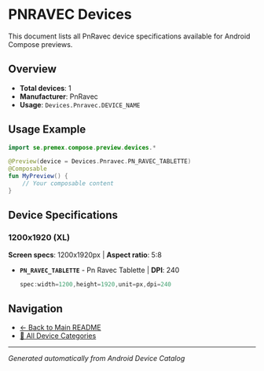 # PNRAVEC Devices

This document lists all PnRavec device specifications available for Android Compose previews.

## Overview

- **Total devices**: 1
- **Manufacturer**: PnRavec
- **Usage**: `Devices.Pnravec.DEVICE_NAME`

## Usage Example

```kotlin
import se.premex.compose.preview.devices.*

@Preview(device = Devices.Pnravec.PN_RAVEC_TABLETTE)
@Composable
fun MyPreview() {
    // Your composable content
}
```

## Device Specifications

### 1200x1920 (XL)

**Screen specs**: 1200x1920px | **Aspect ratio**: 5:8

- **`PN_RAVEC_TABLETTE`** - Pn Ravec Tablette | **DPI**: 240
  ```kotlin
  spec:width=1200,height=1920,unit=px,dpi=240
  ```

## Navigation

- [← Back to Main README](../../README.md)
- [📱 All Device Categories](../README.md)

---
*Generated automatically from Android Device Catalog*
